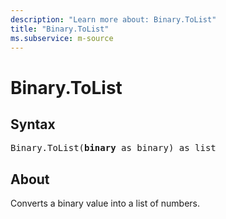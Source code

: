 ```yaml
---
description: "Learn more about: Binary.ToList"
title: "Binary.ToList"
ms.subservice: m-source
---
```

# Binary.ToList

## Syntax

<pre>
Binary.ToList(<b>binary</b> as binary) as list
</pre>

## About

Converts a binary value into a list of numbers.
